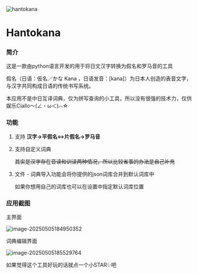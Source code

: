 ![hantokana](https://cdn.jsdelivr.net/gh/kanocyann/PicGo@master/20250505185842405.png)

# Hantokana

### 简介

这是一款由python语言开发的用于将日文汉字转换为假名和罗马音的工具

假名（日语：仮名／かな Kana ，日语发音：[kana]）为日本人创造的表音文字，与汉字共同构成日语的传统书写系统。

本应用不是中日互译词典，仅为拼写查询的小工具，所以没有很强的技术力，仅供娱乐Ciallo～(∠・ω＜)⌒☆

### 功能

1. 支持 **汉字->平假名<->片假名->罗马音**

2. 支持自定义词典

   ~~其实是汉字存在音读和训读两种情况，所以比较省事的办法是自己补充~~

3. 文件 - 词典导入功能会将你提供的json词库合并到默认词库中

   如果你想用自己的词库也可以在设置中指定默认词库位置

### 应用截图

主界面

![image-20250505184950352](https://cdn.jsdelivr.net/gh/kanocyann/PicGo@master/20250505184950417.png)

词典编辑界面

![image-20250505185529764](https://cdn.jsdelivr.net/gh/kanocyann/PicGo@master/20250505185529803.png)

如果觉得这个工具好玩的话就点一个小STAR✨吧
